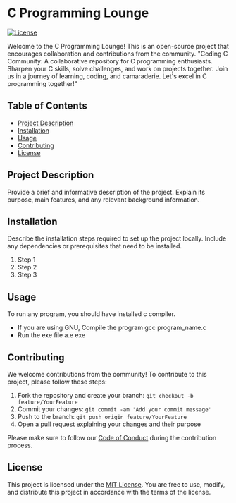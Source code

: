 # C Programming Lounge

[![License](https://img.shields.io/badge/license-MIT-blue.svg)](LICENSE)

Welcome to the C Programming Lounge! This is an open-source project that encourages collaboration and contributions from the community.
"Coding C Community: A collaborative repository for C programming enthusiasts. Sharpen your C skills, solve challenges, and work on projects together. Join us in a journey of learning, coding, and camaraderie. Let's excel in C programming together!"

## Table of Contents

- [Project Description](#project-description)
- [Installation](#installation)
- [Usage](#usage)
- [Contributing](#contributing)
- [License](#license)

## Project Description

Provide a brief and informative description of the project. Explain its purpose, main features, and any relevant background information.

## Installation

Describe the installation steps required to set up the project locally. Include any dependencies or prerequisites that need to be installed.

1. Step 1
2. Step 2
3. Step 3

## Usage

To run any program, you should have installed c compiler.
- If you are using GNU, Compile the program
    gcc program_name.c
- Run the exe file
    a.e exe

## Contributing

We welcome contributions from the community! To contribute to this project, please follow these steps:

1. Fork the repository and create your branch: `git checkout -b feature/YourFeature`
2. Commit your changes: `git commit -am 'Add your commit message'`
3. Push to the branch: `git push origin feature/YourFeature`
4. Open a pull request explaining your changes and their purpose

Please make sure to follow our [Code of Conduct](CODE_OF_CONDUCT.md) during the contribution process.

## License

This project is licensed under the [MIT License](LICENSE). You are free to use, modify, and distribute this project in accordance with the terms of the license.

